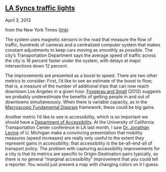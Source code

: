 ## [LA Syncs traffic lights](/2013/04/03/1090/ "LA Syncs traffic lights")

April 3, 2013
            

from the New York Times ([link](http://www.nytimes.com/2013/04/02/us/to-fight-gridlock-los-angeles-synchronizes-every-red-light.html?pagewanted=all&_r=0))

The system uses magnetic sensors in the road that measure the flow of traffic, hundreds of cameras and a centralized computer system that makes constant adjustments to keep cars moving as smoothly as possible. The city’s Transportation Department says the average speed of traffic across the city is 16 percent faster under the system, with delays at major intersections down 12 percent.

The improvements are presented as a boost to speed. There are two other metrics to consider: First, I’d like to see an estimate of the boost to flow; that is, a measure of the number of additional trips that can now reach downtown Los Angeles in a given hour. [Fosgerau and Small](http://www.socsci.uci.edu/~ksmall/EndogenSchedPrefs.pdf) (2012) suggests we probably underestimate the benefits of getting people in and out of downtowns simultaneously. When there is variable capacity, as in the [Macroscopic Fundamental Diagram](http://en.wikipedia.org/wiki/Fundamental_diagram_of_traffic_flow#Macroscopic_Fundamental_Diagram) framework, these could be big gains.

Another metric I’d like to see is accessibility, which is so important we should have a [Department of Accessibility](http://netdensity.net/2013/02/12/2989/?utm_source=feedburner&utm_medium=feed&utm_campaign=Feed%3A+NetDensity+%28Net+Density%29). At the University of California Transportation Center conference in LA last month, I saw [Dr. Jonathan Levine](http://taubmancollege.umich.edu/faculty/directory/?sel=169) of U. Michigan make a convincing presentation that mobility measures (speed increases) are really only useful to the extent they represent gains in accessibility; that accessibility is the be-all-end-all of transport policy. The problem with capturing accessibility improvements for a city is that its metrics are specific to Origin-Destination pairs typically, so there is no general “marginal accessibility” improvement that you could tell a reporter. You would just present a map with changing colors on it I guess.

					            